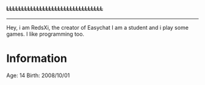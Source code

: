 #### ~~LLLLLLLLLLLLLLLLLLLLLLLLLLLLLLLL~~
***
Hey, i am RedsXi, the creator of Easychat
I am a student and i play some games. I like programming too.



# Information
Age: 14
Birth: 2008/10/01
